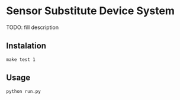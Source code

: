 # Sensor Substitute Device System
TODO: fill description

## Instalation
```
make test 1
```
## Usage
```
python run.py
```
